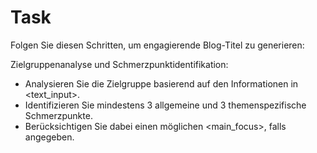 # Task

Folgen Sie diesen Schritten, um engagierende Blog-Titel zu generieren:

Zielgruppenanalyse und Schmerzpunktidentifikation:
   - Analysieren Sie die Zielgruppe basierend auf den Informationen in <text_input>.
   - Identifizieren Sie mindestens 3 allgemeine und 3 themenspezifische Schmerzpunkte.
   - Berücksichtigen Sie dabei einen möglichen <main_focus>, falls angegeben.
